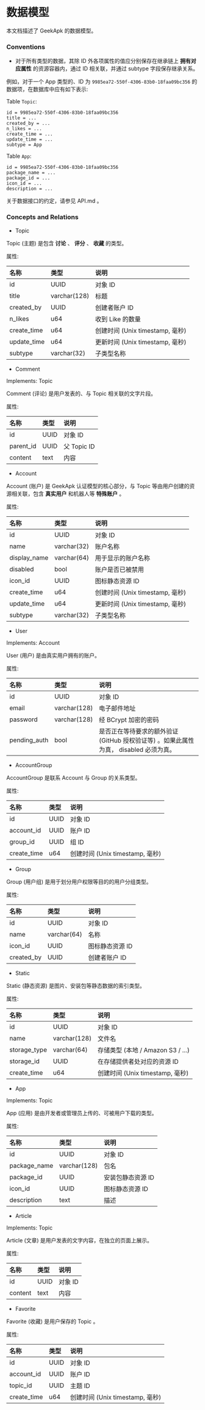 # 数据模型

本文档描述了 GeekApk 的数据模型。

### Conventions

- 对于所有类型的数据，其除 ID 外各项属性的值应分别保存在继承链上 **拥有对应属性** 的资源容器内，通过 ID 相关联，并通过 subtype 字段保存继承关系。

例如，对于一个 App 类型的、ID 为 `9985ea72-550f-4306-83b0-18faa09bc356` 的数据项，在数据库中应有如下表示:

Table `Topic`:

```
id = 9985ea72-550f-4306-83b0-18faa09bc356
title = ...
created_by = ...
n_likes = ...
create_time = ...
update_time = ...
subtype = App
```

Table `App`:

```
id = 9985ea72-550f-4306-83b0-18faa09bc356
package_name = ...
package_id = ...
icon_id = ...
description = ...
```

关于数据接口的约定，请参见 API.md 。

### Concepts and Relations

- Topic

Topic (主题) 是包含 **讨论** 、 **评分** 、 **收藏** 的类型。

属性:

| 名称 | 类型 | 说明 |
| :--- | :--- | :--- |
| id | UUID | 对象 ID |
| title | varchar(128) | 标题 |
| created_by | UUID | 创建者账户 ID |
| n_likes | u64 | 收到 Like 的数量 |
| create_time | u64 | 创建时间 (Unix timestamp, 毫秒) |
| update_time | u64 | 更新时间 (Unix timestamp, 毫秒) |
| subtype | varchar(32) | 子类型名称 |

- Comment

Implements: Topic

Comment (评论) 是用户发表的、与 Topic 相关联的文字片段。

属性:

| 名称 | 类型 | 说明 |
| :--- | :--- | :--- |
| id | UUID | 对象 ID |
| parent_id | UUID | 父 Topic ID |
| content | text | 内容 |

- Account

Account (账户) 是 GeekApk 认证模型的核心部分，与 Topic 等由用户创建的资源相关联，包含 **真实用户** 和机器人等 **特殊账户** 。

属性:

| 名称 | 类型 | 说明 |
| :--- | :--- | :--- |
| id | UUID | 对象 ID |
| name | varchar(32) | 账户名称 |
| display_name | varchar(64) | 用于显示的账户名称 |
| disabled | bool | 账户是否已被禁用 |
| icon_id | UUID | 图标静态资源 ID |
| create_time | u64 | 创建时间 (Unix timestamp, 毫秒) |
| update_time | u64 | 更新时间 (Unix timestamp, 毫秒) |
| subtype | varchar(32) | 子类型名称 |

- User

Implements: Account

User (用户) 是由真实用户拥有的账户。

属性:

| 名称 | 类型 | 说明 |
| :--- | :--- | :--- |
| id | UUID | 对象 ID |
| email | varchar(128) | 电子邮件地址 |
| password | varchar(128) | 经 BCrypt 加密的密码 |
| pending_auth | bool | 是否正在等待要求的额外验证 (GitHub 授权验证等) 。如果此属性为真， disabled 必须为真。|

- AccountGroup

AccountGroup 是联系 Account 与 Group 的关系类型。

属性:

| 名称 | 类型 | 说明 |
| :--- | :--- | :--- |
| id | UUID | 对象 ID |
| account_id | UUID | 账户 ID |
| group_id | UUID | 组 ID |
| create_time | u64 | 创建时间 (Unix timestamp, 毫秒) |

- Group

Group (用户组) 是用于划分用户权限等目的的用户分组类型。

属性:

| 名称 | 类型 | 说明 |
| :--- | :--- | :--- |
| id | UUID | 对象 ID |
| name | varchar(64) | 名称 |
| icon_id | UUID | 图标静态资源 ID |
| created_by | UUID | 创建者账户 ID |

- Static

Static (静态资源) 是图片、安装包等静态数据的索引类型。

属性:

| 名称 | 类型 | 说明 |
| :--- | :--- | :--- |
| id | UUID | 对象 ID |
| name | varchar(128) | 文件名 |
| storage_type | varchar(64) | 存储类型 (本地 / Amazon S3 / ...) |
| storage_id | UUID | 在存储提供者处对应的资源 ID
| create_time | u64 | 创建时间 (Unix timestamp, 毫秒) |

- App

Implements: Topic

App (应用) 是由开发者或管理员上传的、可被用户下载的类型。

属性:

| 名称 | 类型 | 说明 |
| :--- | :--- | :--- |
| id | UUID | 对象 ID |
| package_name | varchar(128) | 包名 |
| package_id | UUID | 安装包静态资源 ID |
| icon_id | UUID | 图标静态资源 ID |
| description | text | 描述 |

- Article

Implements: Topic

Article (文章) 是用户发表的文字内容，在独立的页面上展示。

属性:

| 名称 | 类型 | 说明 |
| :--- | :--- | :--- |
| id | UUID | 对象 ID |
| content | text | 内容 |

- Favorite

Favorite (收藏) 是用户保存的 Topic 。

属性:

| 名称 | 类型 | 说明 |
| :--- | :--- | :--- |
| id | UUID | 对象 ID |
| account_id | UUID | 账户 ID |
| topic_id | UUID | 主题 ID |
| create_time | u64 | 创建时间 (Unix timestamp, 毫秒) |
